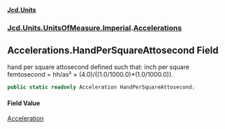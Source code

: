 #### [Jcd.Units](index 'index')
### [Jcd.Units.UnitsOfMeasure.Imperial](Jcd.Units.UnitsOfMeasure.Imperial 'Jcd.Units.UnitsOfMeasure.Imperial').[Accelerations](Accelerations 'Jcd.Units.UnitsOfMeasure.Imperial.Accelerations')

## Accelerations.HandPerSquareAttosecond Field

hand per square attosecond defined such that: inch per square femtosecond = hh/as² ×
(4.0)/((1.0/1000.0)*(1.0/1000.0)).

```csharp
public static readonly Acceleration HandPerSquareAttosecond;
```

#### Field Value
[Acceleration](Acceleration 'Jcd.Units.UnitTypes.Acceleration')